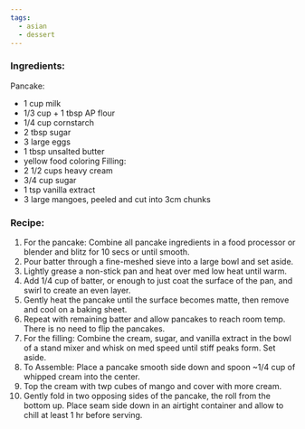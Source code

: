 ```yaml
---
tags:
  - asian
  - dessert
---
```

### Ingredients:
Pancake: 
- 1 cup milk
- 1/3 cup + 1 tbsp AP flour
- 1/4 cup cornstarch
- 2 tbsp sugar
- 3 large eggs
- 1 tbsp unsalted butter
- yellow food coloring
Filling:
- 2 1/2 cups heavy cream
- 3/4 cup sugar
- 1 tsp vanilla extract
- 3 large mangoes, peeled and cut into 3cm chunks

### Recipe:
1. For the pancake: Combine all pancake ingredients in a food processor or blender and blitz for 10 secs or until smooth. 
2. Pour batter through a fine-meshed sieve into a large bowl and set aside. 
3. Lightly grease a non-stick pan and heat over med low heat until warm. 
4. Add 1/4 cup of batter, or enough to just coat the surface of the pan, and swirl to create an even layer.
5. Gently heat the pancake until the surface becomes matte, then remove and cool on a baking sheet.
6. Repeat with remaining batter and allow pancakes to reach room temp. There is no need to flip the pancakes. 
7. For the filling: Combine the cream, sugar, and vanilla extract in the bowl of a stand mixer and whisk on med speed until stiff peaks form. Set aside.
8. To Assemble: Place a pancake smooth side down and spoon ~1/4 cup of whipped cream into the center. 
9. Top the cream with twp cubes of mango and cover with more cream. 
10. Gently fold in two opposing sides of the pancake, the roll from the bottom up. Place seam side down in an airtight container and allow to chill at least 1 hr before serving.  